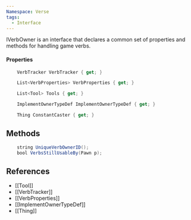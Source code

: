```yaml
---
Namespace: Verse
tags:
  - Interface
---
```


IVerbOwner is an interface that declares a common set of properties and methods for handling game verbs.

#### Properties  

```cs
	VerbTracker VerbTracker { get; }

	List<VerbProperties> VerbProperties { get; }

	List<Tool> Tools { get; }

	ImplementOwnerTypeDef ImplementOwnerTypeDef { get; }

	Thing ConstantCaster { get; }
```

## Methods

```cs
	string UniqueVerbOwnerID();
	bool VerbsStillUsableBy(Pawn p);
```

## References

- [[Tool]]
- [[VerbTracker]]
- [[VerbProperties]]
- [[ImplementOwnerTypeDef]]
- [[Thing]]
